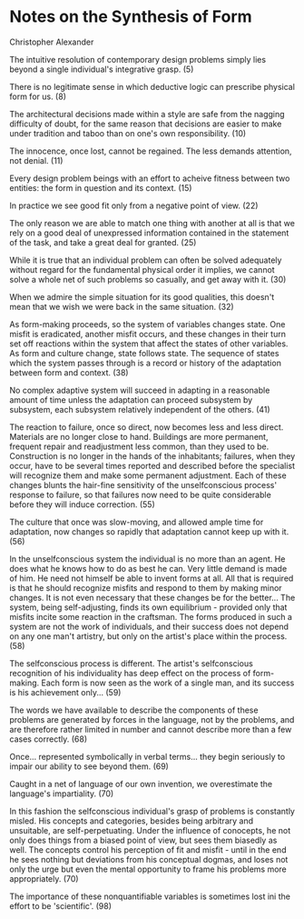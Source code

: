 # Notes on the Synthesis of Form
Christopher Alexander

The intuitive resolution of contemporary design problems simply lies beyond a single individual's integrative grasp. (5)

There is no legitimate sense in which deductive logic can prescribe physical form for us. (8)

The architectural decisions made within a style are safe from the nagging difficulty of doubt, for the same reason that decisions are easier to make under tradition and taboo than on one's own responsibility. (10)

The innocence, once lost, cannot be regained. The less demands attention, not denial. (11)

Every design problem beings with an effort to acheive fitness between two entities: the form in question and its context. (15)

In practice we see good fit only from a negative point of view. (22)

The only reason we are able to match one thing with another at all is that we rely on a good deal of unexpressed information contained in the statement of the task, and take a great deal for granted. (25)

While it is true that an individual problem can often be solved adequately without regard for the fundamental physical order it implies, we cannot solve a whole net of such problems so casually, and get away with it. (30)

When we admire the simple situation for its good qualities, this doesn't mean that we wish we were back in the same situation. (32)

As form-making proceeds, so the system of variables changes state. One misfit is eradicated, another misfit occurs, and these changes in their turn set off reactions within the system that affect the states of other variables. As form and culture change, state follows state. The sequence of states which the system passes through is a record or history of the adaptation between form and context. (38)

No complex adaptive system will succeed in adapting in a reasonable amount of time unless the adaptation can proceed subsystem by subsystem, each subsystem relatively independent of the others. (41)

The reaction to failure, once so direct, now becomes less and less direct. Materials are no longer close to hand. Buildings are more permanent, frequent repair and readjustment less common, than they used to be. Construction is no longer in the hands of the inhabitants; failures, when they occur, have to be several times reported and described before the specialist will recognize them and make some permanent adjustment. Each of these changes blunts the hair-fine sensitivity of the unselfconscious process' response to failure, so that failures now need to be quite considerable before they will induce correction. (55)

The culture that once was slow-moving, and allowed ample time for adaptation, now changes so rapidly that adaptation cannot keep up with it. (56)

In the unselfconscious system the individual is no more than an agent. He does what he knows how to do as best he can. Very little demand is made of him. He need not himself be able to invent forms at all. All that is required is that he should recognize misfits and respond to them by making minor changes. It is not even necessary that these changes be for the better... The system, being self-adjusting, finds its own equilibrium - provided only that misfits incite some reaction in the craftsman. The forms produced in such a system are not the work of individuals, and their success does not depend on any one man't artistry, but only on the artist's place within the process. (58)

The selfconscious process is different. The artist's selfconscious recognition of his individuality has deep effect on the process of form-making. Each form is now seen as the work of a single man, and its success is his achievement only... (59)

The words we have available to describe the components of these problems are generated by forces in the language, not by the problems, and are therefore rather limited in number and cannot describe more than a few cases correctly. (68)

Once... represented symbolically in verbal terms... they begin seriously to impair our ability to see beyond them. (69)

Caught in a net of language of our own invention, we overestimate the language's impartiality. (70)

In this fashion the selfconscious individual's grasp of problems is constantly misled. His concepts and categories, besides being arbitrary and unsuitable, are self-perpetuating. Under the influence of conocepts, he not only does things from a biased point of view, but sees them biasedly as well. The concepts control his perception of fit and misfit - until in the end he sees nothing but deviations from his conceptual dogmas, and loses not only the urge but even the mental opportunity to frame his problems more appropriately. (70)

The importance of these nonquantifiable variables is sometimes lost ini the effort to be 'scientific'. (98)
